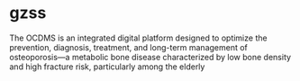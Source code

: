 # gzss
The OCDMS is an integrated digital platform designed to optimize the prevention, diagnosis, treatment, and long-term management of osteoporosis—a metabolic bone disease characterized by low bone density and high fracture risk, particularly among the elderly
